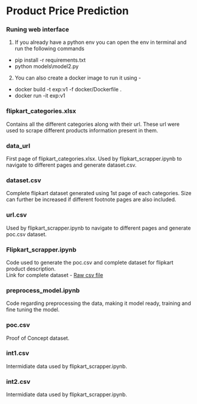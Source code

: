 # Product Price Prediction
### Runing web interface
1) If you already have a python env you can open the env in terminal and run the following commands
- pip install -r requirements.txt
- python models\model2.py

2) You can also create a docker image to run it using - 
- docker build -t exp:v1 -f docker/Dockerfile .
- docker run -it exp:v1

### flipkart_categories.xlsx
Contains all the different categories along with their url. These url were used to scrape different products information present in them.
### data_url
First page of flipkart_categories.xlsx. Used by flipkart_scrapper.ipynb to navigate to different pages and generate dataset.csv.
### dataset.csv
Complete flipkart dataset generated using 1st page of each categories. Size can further be increased if different footnote pages are also included.
### url.csv
Used by flipkart_scrapper.ipynb to navigate to different pages and generate poc.csv dataset.
### Flipkart_scrapper.ipynb
Code used to generate the poc.csv and complete dataset for flipkart product description. \
Link for complete dataset - [Raw csv file](https://raw.githubusercontent.com/priyankkhanna/product_price_prediction/main/models/dataset.csv)
### preprocess_model.ipynb
Code regarding preprocessing the data, making it model ready, training and fine tuning the model.
### poc.csv
Proof of Concept dataset.
### int1.csv
Intermidiate data used by flipkart_scrapper.ipynb.
### int2.csv
Intermidiate data used by flipkart_scrapper.ipynb.

